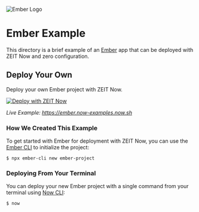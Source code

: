 ![Ember Logo](https://github.com/zeit/now/blob/master/packages/frameworks/logos/ember.svg)

# Ember Example

This directory is a brief example of an [Ember](https://emberjs.com/) app that can be deployed with ZEIT Now and zero configuration.

## Deploy Your Own

Deploy your own Ember project with ZEIT Now.

[![Deploy with ZEIT Now](https://vercel.com/button)](https://vercel.com/import/project?template=https://github.com/zeit/now/tree/master/examples/ember)

_Live Example: https://ember.now-examples.now.sh_

### How We Created This Example

To get started with Ember for deployment with ZEIT Now, you can use the [Ember CLI](https://ember-cli.com/) to initialize the project:

```shell
$ npx ember-cli new ember-project
```

### Deploying From Your Terminal

You can deploy your new Ember project with a single command from your terminal using [Now CLI](https://vercel.com/download):

```shell
$ now
```
